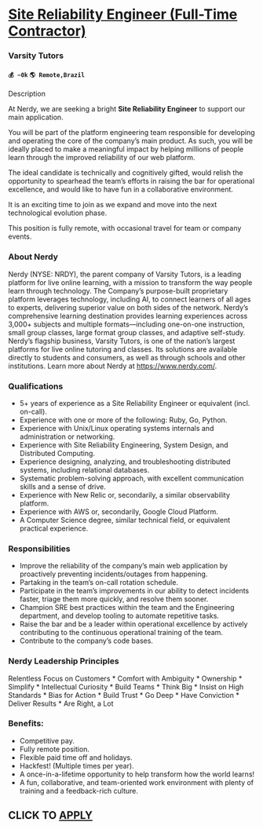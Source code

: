 # [Site Reliability Engineer (Full-Time Contractor)](https://www.remotewlb.com/apply/site-reliability-engineer-full-time-contractor-70024)  
### Varsity Tutors  
#### `💰 ~0k` `🌎 Remote,Brazil`  

Description

At Nerdy, we are seeking a bright **Site Reliability Engineer** to support our main application.

You will be part of the platform engineering team responsible for developing and operating the core of the company’s main product. As such, you will be ideally placed to make a meaningful impact by helping millions of people learn through the improved reliability of our web platform.

The ideal candidate is technically and cognitively gifted, would relish the opportunity to spearhead the team’s efforts in raising the bar for operational excellence, and would like to have fun in a collaborative environment.

It is an exciting time to join as we expand and move into the next technological evolution phase.

This position is fully remote, with occasional travel for team or company events.

### About Nerdy

Nerdy (NYSE: NRDY), the parent company of Varsity Tutors, is a leading platform for live online learning, with a mission to transform the way people learn through technology. The Company’s purpose-built proprietary platform leverages technology, including AI, to connect learners of all ages to experts, delivering superior value on both sides of the network. Nerdy’s comprehensive learning destination provides learning experiences across 3,000+ subjects and multiple formats—including one-on-one instruction, small group classes, large format group classes, and adaptive self-study. Nerdy’s flagship business, Varsity Tutors, is one of the nation’s largest platforms for live online tutoring and classes. Its solutions are available directly to students and consumers, as well as through schools and other institutions. Learn more about Nerdy at https://www.nerdy.com/.

### Qualifications

  * 5+ years of experience as a Site Reliability Engineer or equivalent (incl. on-call).
  * Experience with one or more of the following: Ruby, Go, Python.
  * Experience with Unix/Linux operating systems internals and administration or networking.
  * Experience with Site Reliability Engineering, System Design, and Distributed Computing.
  * Experience designing, analyzing, and troubleshooting distributed systems, including relational databases.
  * Systematic problem-solving approach, with excellent communication skills and a sense of drive.
  * Experience with New Relic or, secondarily, a similar observability platform.
  * Experience with AWS or, secondarily, Google Cloud Platform.
  * A Computer Science degree, similar technical field, or equivalent practical experience.

### Responsibilities

  * Improve the reliability of the company’s main web application by proactively preventing incidents/outages from happening.
  * Partaking in the team’s on-call rotation schedule.
  * Participate in the team’s improvements in our ability to detect incidents faster, triage them more quickly, and resolve them sooner.
  * Champion SRE best practices within the team and the Engineering department, and develop tooling to automate repetitive tasks.
  * Raise the bar and be a leader within operational excellence by actively contributing to the continuous operational training of the team.
  * Contribute to the company’s code bases.

###  **Nerdy Leadership Principles**

Relentless Focus on Customers * Comfort with Ambiguity * Ownership * Simplify * Intellectual Curiosity * Build Teams * Think Big * Insist on High Standards * Bias for Action * Build Trust * Go Deep * Have Conviction * Deliver Results * Are Right, a Lot

###  **Benefits:**

  * Competitive pay.
  * Fully remote position.
  * Flexible paid time off and holidays.
  * Hackfest! (Multiple times per year).
  * A once-in-a-lifetime opportunity to help transform how the world learns!
  * A fun, collaborative, and team-oriented work environment with plenty of training and a feedback-rich culture.

  
## CLICK TO [APPLY](https://www.remotewlb.com/apply/site-reliability-engineer-full-time-contractor-70024)

